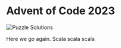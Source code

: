 # Advent of Code 2023

![Puzzle Solutions](https://github.com/kittsville/Advent-of-Code-2023/actions/workflows/test.yml/badge.svg)

Here we go again. Scala scala scala
